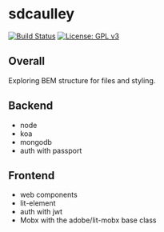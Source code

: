 # sdcaulley

[![Build Status](https://travis-ci.com/sdcaulley/sdcaulley.svg?branch=master)](https://travis-ci.com/sdcaulley/sdcaulley)
[![License: GPL v3](https://img.shields.io/badge/License-GPLv3-blue.svg)](https://www.gnu.org/licenses/gpl-3.0)

## Overall
Exploring BEM structure for files and styling.

## Backend
- node
- koa
- mongodb
- auth with passport

## Frontend
- web components
- lit-element
- auth with jwt
- Mobx with the adobe/lit-mobx base class
